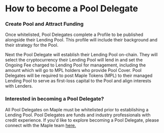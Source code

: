 # How to become a Pool Delegate

### Create Pool and Attract Funding

Once whitelisted, Pool Delegates complete a Profile to be published alongside their Lending Pool. This profile will include their background and their strategy for the Pool.

Next the Pool Delegate will establish their Lending Pool on-chain. They will select the cryptocurrency their Lending Pool will lend in and set the Ongoing Fee charged to Lending Pool for management, including the amount which will go to MPL holders who provide Pool Cover. Pool Delegates will be required to post Maple Tokens (MPL) to their managed Lending Pool to serve as first-loss capital to the Pool and align interests with Lenders.

### Interested in becoming a Pool Delegate?

All Pool Delegates on Maple must be whitelisted prior to establishing a Lending Pool. Pool Delegates are funds and industry professionals with credit experience. If you'd like to explore becoming a Pool Delegate, please connect with the Maple team [here.](https://maple.finance/contact/#form)
